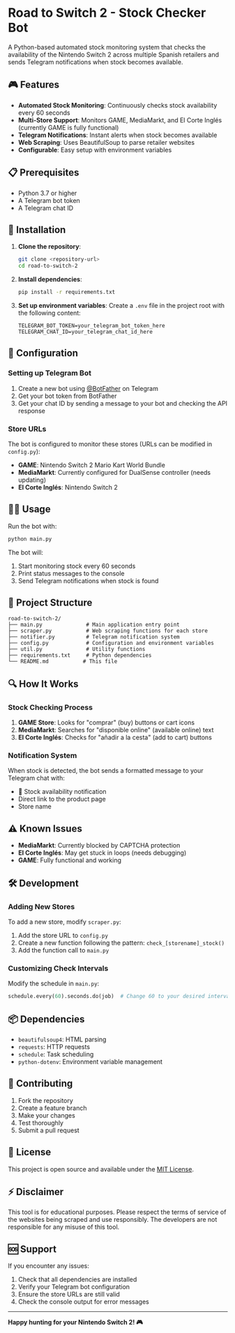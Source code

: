 # Road to Switch 2 - Stock Checker Bot

A Python-based automated stock monitoring system that checks the availability of the Nintendo Switch 2 across multiple Spanish retailers and sends Telegram notifications when stock becomes available.

## 🎮 Features

- **Automated Stock Monitoring**: Continuously checks stock availability every 60 seconds
- **Multi-Store Support**: Monitors GAME, MediaMarkt, and El Corte Inglés (currently GAME is fully functional)
- **Telegram Notifications**: Instant alerts when stock becomes available
- **Web Scraping**: Uses BeautifulSoup to parse retailer websites
- **Configurable**: Easy setup with environment variables

## 📋 Prerequisites

- Python 3.7 or higher
- A Telegram bot token
- A Telegram chat ID

## 🚀 Installation

1. **Clone the repository**:

   ```bash
   git clone <repository-url>
   cd road-to-switch-2
   ```

2. **Install dependencies**:

   ```bash
   pip install -r requirements.txt
   ```

3. **Set up environment variables**:
   Create a `.env` file in the project root with the following content:
   ```
   TELEGRAM_BOT_TOKEN=your_telegram_bot_token_here
   TELEGRAM_CHAT_ID=your_telegram_chat_id_here
   ```

## 🔧 Configuration

### Setting up Telegram Bot

1. Create a new bot using [@BotFather](https://t.me/botfather) on Telegram
2. Get your bot token from BotFather
3. Get your chat ID by sending a message to your bot and checking the API response

### Store URLs

The bot is configured to monitor these stores (URLs can be modified in `config.py`):

- **GAME**: Nintendo Switch 2 Mario Kart World Bundle
- **MediaMarkt**: Currently configured for DualSense controller (needs updating)
- **El Corte Inglés**: Nintendo Switch 2

## 🏃‍♂️ Usage

Run the bot with:

```bash
python main.py
```

The bot will:

1. Start monitoring stock every 60 seconds
2. Print status messages to the console
3. Send Telegram notifications when stock is found

## 📁 Project Structure

```
road-to-switch-2/
├── main.py              # Main application entry point
├── scraper.py           # Web scraping functions for each store
├── notifier.py          # Telegram notification system
├── config.py            # Configuration and environment variables
├── util.py              # Utility functions
├── requirements.txt     # Python dependencies
└── README.md           # This file
```

## 🔍 How It Works

### Stock Checking Process

1. **GAME Store**: Looks for "comprar" (buy) buttons or cart icons
2. **MediaMarkt**: Searches for "disponible online" (available online) text
3. **El Corte Inglés**: Checks for "añadir a la cesta" (add to cart) buttons

### Notification System

When stock is detected, the bot sends a formatted message to your Telegram chat with:

- 🎉 Stock availability notification
- Direct link to the product page
- Store name

## ⚠️ Known Issues

- **MediaMarkt**: Currently blocked by CAPTCHA protection
- **El Corte Inglés**: May get stuck in loops (needs debugging)
- **GAME**: Fully functional and working

## 🛠️ Development

### Adding New Stores

To add a new store, modify `scraper.py`:

1. Add the store URL to `config.py`
2. Create a new function following the pattern: `check_[storename]_stock()`
3. Add the function call to `main.py`

### Customizing Check Intervals

Modify the schedule in `main.py`:

```python
schedule.every(60).seconds.do(job)  # Change 60 to your desired interval
```

## 📦 Dependencies

- `beautifulsoup4`: HTML parsing
- `requests`: HTTP requests
- `schedule`: Task scheduling
- `python-dotenv`: Environment variable management

## 🤝 Contributing

1. Fork the repository
2. Create a feature branch
3. Make your changes
4. Test thoroughly
5. Submit a pull request

## 📄 License

This project is open source and available under the [MIT License](LICENSE).

## ⚡ Disclaimer

This tool is for educational purposes. Please respect the terms of service of the websites being scraped and use responsibly. The developers are not responsible for any misuse of this tool.

## 🆘 Support

If you encounter any issues:

1. Check that all dependencies are installed
2. Verify your Telegram bot configuration
3. Ensure the store URLs are still valid
4. Check the console output for error messages

---

**Happy hunting for your Nintendo Switch 2! 🎮**
